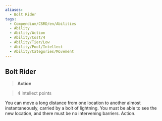 ```yaml
---
aliases:
  - Bolt Rider
tags:
  - Compendium/CSRD/en/Abilities
  - Ability
  - Ability/Action
  - Ability/Cost/4
  - Ability/Tier/Low
  - Ability/Pool/Intellect
  - Ability/Categories/Movement
---
```

  
    
## Bolt Rider    
>**Action**    
>4 Intellect points  
    
You can move a long distance from one location to another almost instantaneously, carried by a bolt of lightning. You must be able to see the new location, and there must be no intervening barriers. Action.